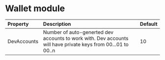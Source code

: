 # Wallet module

| Property | Description | Default |
| :--- | :--- | :--- |
| DevAccounts | Number of auto-generted dev accounts to work with. Dev accounts will have private keys from 00...01 to 00..n | 10 |


